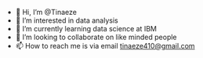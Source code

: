 - 👋 Hi, I’m @Tinaeze
- 👀 I’m interested in data analysis
- 🌱 I’m currently learning data science at IBM
- 💞️ I’m looking to collaborate on like minded people
- 📫 How to reach me is via email tinaeze410@gmail.com

